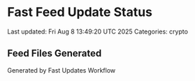 # Fast Feed Update Status
Last updated: Fri Aug  8 13:49:20 UTC 2025
Categories: crypto

## Feed Files Generated

Generated by Fast Updates Workflow
